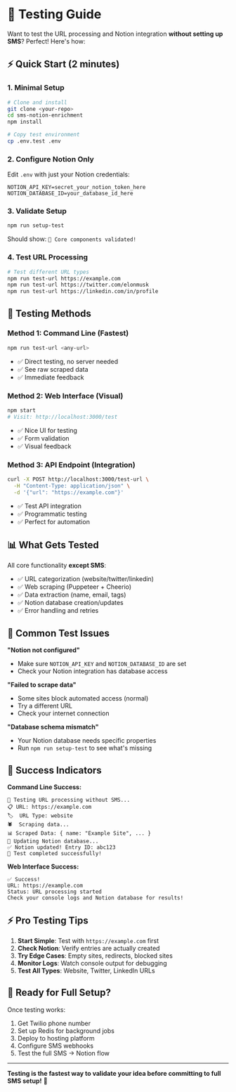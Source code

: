 # 🧪 Testing Guide

Want to test the URL processing and Notion integration **without setting up SMS**? Perfect! Here's how:

## ⚡ Quick Start (2 minutes)

### 1. Minimal Setup
```bash
# Clone and install
git clone <your-repo>
cd sms-notion-enrichment
npm install

# Copy test environment
cp .env.test .env
```

### 2. Configure Notion Only
Edit `.env` with just your Notion credentials:
```env
NOTION_API_KEY=secret_your_notion_token_here
NOTION_DATABASE_ID=your_database_id_here
```

### 3. Validate Setup
```bash
npm run setup-test
```
Should show: `🎉 Core components validated!`

### 4. Test URL Processing
```bash
# Test different URL types
npm run test-url https://example.com
npm run test-url https://twitter.com/elonmusk  
npm run test-url https://linkedin.com/in/profile
```

## 🎯 Testing Methods

### Method 1: Command Line (Fastest)
```bash
npm run test-url <any-url>
```
- ✅ Direct testing, no server needed
- ✅ See raw scraped data
- ✅ Immediate feedback

### Method 2: Web Interface (Visual)
```bash
npm start
# Visit: http://localhost:3000/test
```
- ✅ Nice UI for testing
- ✅ Form validation
- ✅ Visual feedback

### Method 3: API Endpoint (Integration)
```bash
curl -X POST http://localhost:3000/test-url \
  -H "Content-Type: application/json" \
  -d '{"url": "https://example.com"}'
```
- ✅ Test API integration
- ✅ Programmatic testing
- ✅ Perfect for automation

## 📊 What Gets Tested

All core functionality **except SMS**:
- ✅ URL categorization (website/twitter/linkedin)
- ✅ Web scraping (Puppeteer + Cheerio)
- ✅ Data extraction (name, email, tags)
- ✅ Notion database creation/updates
- ✅ Error handling and retries

## 🚨 Common Test Issues

**"Notion not configured"**
- Make sure `NOTION_API_KEY` and `NOTION_DATABASE_ID` are set
- Check your Notion integration has database access

**"Failed to scrape data"**
- Some sites block automated access (normal)
- Try a different URL
- Check your internet connection

**"Database schema mismatch"**
- Your Notion database needs specific properties
- Run `npm run setup-test` to see what's missing

## 🎉 Success Indicators

**Command Line Success:**
```
🧪 Testing URL processing without SMS...
📋 URL: https://example.com
🏷️  URL Type: website
🕷️  Scraping data...
📊 Scraped Data: { name: "Example Site", ... }
📝 Updating Notion database...
✅ Notion updated! Entry ID: abc123
🎉 Test completed successfully!
```

**Web Interface Success:**
```
✅ Success!
URL: https://example.com
Status: URL processing started
Check your console logs and Notion database for results!
```

## ⚡ Pro Testing Tips

1. **Start Simple**: Test with `https://example.com` first
2. **Check Notion**: Verify entries are actually created
3. **Try Edge Cases**: Empty sites, redirects, blocked sites
4. **Monitor Logs**: Watch console output for debugging
5. **Test All Types**: Website, Twitter, LinkedIn URLs

## 🚀 Ready for Full Setup?

Once testing works:
1. Get Twilio phone number
2. Set up Redis for background jobs
3. Deploy to hosting platform
4. Configure SMS webhooks
5. Test the full SMS → Notion flow

---

**Testing is the fastest way to validate your idea before committing to full SMS setup!** 🎯